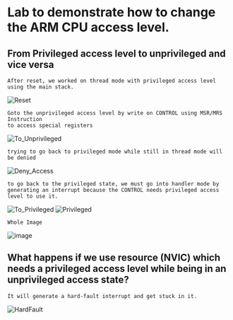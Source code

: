 # Lab to demonstrate how to change the ARM CPU access level.

## From Privileged access level to unprivileged and vice versa

    After reset, we worked on thread mode with privileged access level using the main stack.
![Reset](https://github.com/eidHossam/Master-Embedded-Systems/assets/106603484/8df10ec3-41f2-4a09-b8cd-7d3463435e7c)


    Goto the unprivileged access level by write on CONTROL using MSR/MRS Instruction 
    to access special registers
![To_Unprivileged](https://github.com/eidHossam/Master-Embedded-Systems/assets/106603484/5a75a77e-bf4a-4418-a7cd-54b138b64c88)



    trying to go back to privileged mode while still in thread mode will be denied
![Deny_Access](https://github.com/eidHossam/Master-Embedded-Systems/assets/106603484/5d8313b0-4b99-4591-8325-58cb339f62c2)


    to go back to the privileged state, we must go into handler mode by generating an interrupt because the CONTROL needs privileged access level to use it.
![To_Privileged](https://github.com/eidHossam/Master-Embedded-Systems/assets/106603484/4d59fcbc-f51b-4e05-bec8-67c6cd476e87)
![Privileged](https://github.com/eidHossam/Master-Embedded-Systems/assets/106603484/02f00347-1c7a-4717-bb85-4ed9cfd5f39b)


    Whole Image
![image](https://github.com/eidHossam/Master-Embedded-Systems/assets/106603484/be7c0e97-9700-42bc-91ce-1fef9d9417af)



## What happens if we use resource (NVIC) which needs a privileged access level while being in an unprivileged access state?
    It will generate a hard-fault interrupt and get stuck in it.
![HardFault](https://github.com/eidHossam/Master-Embedded-Systems/assets/106603484/cfe369a7-4449-4413-ad9f-40d2e2b24750)
